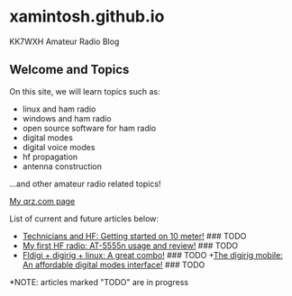 # xamintosh.github.io

KK7WXH Amateur Radio Blog

## Welcome and Topics
On this site, we will learn topics such as:
+ linux and ham radio
+ windows and ham radio
+ open source software for ham radio
+ digital modes
+ digital voice modes
+ hf propagation
+ antenna construction

...and other amateur radio related topics!

[My qrz.com page](https://www.qrz.com/db/KK7WXH)

List of current and future articles below:

+ [Technicians and HF: Getting started on 10 meter!](https://xamintosh.github.io/main/articles/10-meter-techs.html) ### TODO
+ [My first HF radio: AT-5555n usage and review!](https://xamintosh.github.io/main/articles/at5555n-review.html) ### TODO
+ [Fldigi + digirig + linux: A great combo!](https://xamintosh.github.io/main/articles/fdigi-installation-guide.html) ### TODO
+[The digirig mobile: An affordable digital modes interface!](https://xamintosh.github.io/main/articles/digirig-mobile-review.html) ### TODO

*NOTE: articles marked "TODO" are in progress



